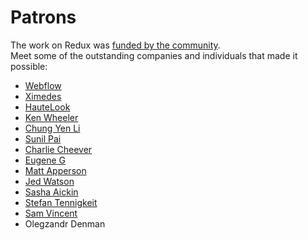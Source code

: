 # Patrons

The work on Redux was [funded by the community](https://www.patreon.com/reactdx).  
Meet some of the outstanding companies and individuals that made it possible:

* [Webflow](https://github.com/webflow)
* [Ximedes](https://www.ximedes.com/)
* [HauteLook](http://hautelook.github.io/)
* [Ken Wheeler](http://kenwheeler.github.io/)
* [Chung Yen Li](https://www.facebook.com/prototocal.lee)
* [Sunil Pai](https://twitter.com/threepointone)
* [Charlie Cheever](https://twitter.com/ccheever)
* [Eugene G](https://twitter.com/e1g)
* [Matt Apperson](https://twitter.com/mattapperson)
* [Jed Watson](https://twitter.com/jedwatson)
* [Sasha Aickin](https://twitter.com/xander76)
* [Stefan Tennigkeit](https://twitter.com/whobubble)
* [Sam Vincent](https://twitter.com/samvincent)
* Olegzandr Denman
